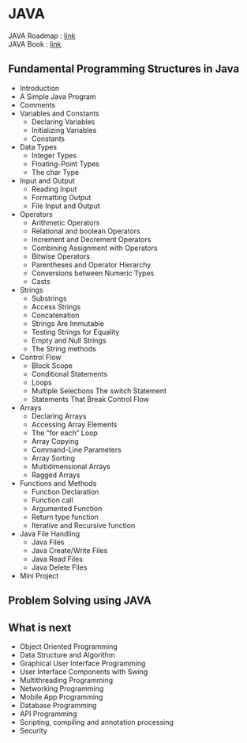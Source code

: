 # JAVA
JAVA Roadmap : [link](https://roadmap.sh/java) <br> 
JAVA Book : [link](https://github.com/KKBUGHUNTER/JAVA/blob/main/resources/README.md) <br>
## Fundamental Programming Structures in Java 
 - Introduction
 - A Simple Java Program
 - Comments
 - Variables and Constants 
    - Declaring Variables
    - Initializing Variables 
    - Constants 
 - Data Types
   - Integer Types
   - Floating-Point Types
   - The char Type
 - Input and Output 
    - Reading Input
    - Formatting Output 
    - File Input and Output
 - Operators
    - Arithmetic Operators 
    - Relational and boolean Operators 
    - Increment and Decrement Operators 
    - Combining Assignment with Operators
    - Bitwise Operators 
    - Parentheses and Operator Hierarchy
    - Conversions between Numeric Types 
    - Casts
 - Strings 
    - Substrings
    - Access Strings
    - Concatenation 
    - Strings Are Immutable 
    - Testing Strings for Equality 
    - Empty and Null Strings 
    - The String methods 
 - Control Flow 
    - Block Scope 
    - Conditional Statements 
    - Loops
    - Multiple Selections The switch Statement 
    - Statements That Break Control Flow
 - Arrays 
    - Declaring Arrays 
    - Accessing Array Elements 
    - The “for each” Loop 
    - Array Copying 
    - Command-Line Parameters 
    - Array Sorting 
    - Multidimensional Arrays 
    - Ragged Arrays 
 - Functions and Methods
    - Function Declaration
    - Function call
    - Argumented Function
    - Return type function
    - Iterative and Recursive function
 - Java File Handling
    - Java Files
    - Java Create/Write Files
    - Java Read Files
    - Java Delete Files
 - Mini Project

## Problem Solving using JAVA

## What is next 
 - Object Oriented Programming
 - Data Structure and Algorithm
 - Graphical User Interface Programming
 - User Interface Components with Swing
 - Multithreading Programming
 - Networking Programming
 - Mobile App Programming
 - Database Programming
 - API Programming
 - Scripting, compiling and annotation processing
 - Security

